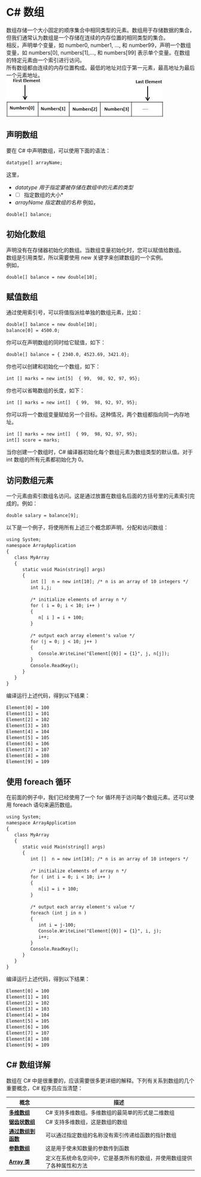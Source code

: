 # C\# 数组
数组存储一个大小固定的顺序集合中相同类型的元素。数组用于存储数据的集合，但我们通常认为数组是一个存储在连续的内存位置的相同类型的集合。  
相反，声明单个变量，如 number0, number1, ..., 和 number99，声明一个数组变量，如 numbers[0], numbers[1],…, 和 numbers[99] 表示单个变量。在数组的特定元素由一个索引进行访问。  
所有数组都由连续的内存位置构成。最低的地址对应于第一元素，最高地址为最后一个元素地址。  
![image](images/arrays.jpg)

## 声明数组
要在 C# 中声明数组，可以使用下面的语法：
```
datatype[] arrayName;
```
这里，
-	*datatype 用于指定要被存储在数组中的元素的类型*
- *[ ] 指定数组的大小*
-	*arrayName 指定数组的名称*
例如，
```
double[] balance;
```
## 初始化数组
声明没有在存储器初始化的数组。当数组变量初始化时，您可以赋值给数组。  
数组是引用类型，所以需要使用 new 关键字来创建数组的一个实例。  
例如，
```
double[] balance = new double[10];
```
## 赋值数组
 
通过使用索引号，可以将值指派给单独的数组元素，比如：
```
double[] balance = new double[10];
balance[0] = 4500.0;
 ```
你可以在声明数组的同时给它赋值，如下：
```
double[] balance = { 2340.0, 4523.69, 3421.0};
```
你也可以创建和初始化一个数组，如下：
```
int [] marks = new int[5]  { 99,  98, 92, 97, 95};
```
你也可以省略数组的长度，如下：
```
int [] marks = new int[]  { 99,  98, 92, 97, 95};
```
你可以将一个数组变量赋给另一个目标。这种情况，两个数组都指向同一内存地址。
```
int [] marks = new int[]  { 99,  98, 92, 97, 95};
int[] score = marks;
```
当你创建一个数组时，C# 编译器初始化每个数组元素为数组类型的默认值。对于 int 数组的所有元素都初始化为 0。

## 访问数组元素
 
一个元素由索引数组名访问。这是通过放置在数组名后面的方括号里的元素索引完成的。例如：
```
double salary = balance[9];
```
以下是一个例子，将使用所有上述三个概念即声明，分配和访问数组：
```
using System;
namespace ArrayApplication
{
   class MyArray
   {
      static void Main(string[] args)
      {
         int []  n = new int[10]; /* n is an array of 10 integers */
         int i,j;

         /* initialize elements of array n */
         for ( i = 0; i < 10; i++ )
         {
            n[ i ] = i + 100;
         }
         
         /* output each array element's value */
         for (j = 0; j < 10; j++ )
         {
            Console.WriteLine("Element[{0}] = {1}", j, n[j]);
         }
         Console.ReadKey();
      }
   }
}
```
编译运行上述代码，得到以下结果：
 ```
Element[0] = 100
Element[1] = 101
Element[2] = 102
Element[3] = 103
Element[4] = 104
Element[5] = 105
Element[6] = 106
Element[7] = 107
Element[8] = 108
Element[9] = 109
```
## 使用 foreach 循环
 
在前面的例子中，我们已经使用了一个 for 循环用于访问每个数组元素。还可以使用 foreach 语句来遍历数组。
```
using System;
namespace ArrayApplication
{
   class MyArray
   {
      static void Main(string[] args)
      {
         int []  n = new int[10]; /* n is an array of 10 integers */
         
         /* initialize elements of array n */
         for ( int i = 0; i < 10; i++ )
         {
            n[i] = i + 100;
         }
         
         /* output each array element's value */
         foreach (int j in n )
         {
            int i = j-100;
            Console.WriteLine("Element[{0}] = {1}", i, j);
            i++;
         }
         Console.ReadKey();
      }
   }
}
```
编译运行上述代码，得到以下结果：
```
Element[0] = 100
Element[1] = 101
Element[2] = 102
Element[3] = 103
Element[4] = 104
Element[5] = 105
Element[6] = 106
Element[7] = 107
Element[8] = 108
Element[9] = 109
```
## C\# 数组详解
 
数组在 C# 中是很重要的，应该需要很多更详细的解释。下列有关系到数组的几个重要概念，C# 程序员应当清楚：


|概念 | 	描述  |
| ------ | ------ |
|**[多维数组](http://www.tutorialspoint.com/csharp/csharp_multi_dimensional_arrays.htm)** | C# 支持多维数组。多维数组的最简单的形式是二维数组|
|**[锯齿状数组](http://www.tutorialspoint.com/csharp/csharp_jagged_arrays.htm)** | C# 支持多维数组，这是数组的数组 |
|**[通过数组到函数](http://www.tutorialspoint.com/csharp/csharp_passing_arrays_to_functions.htm)** |可以通过指定数组的名称没有索引传递给函数的指针数组 |
|**[参数数组](http://www.tutorialspoint.com/csharp/csharp_param_arrays.htm)** |这是用于使未知数量的参数传到函数 |
|**[Array 类](http://www.tutorialspoint.com/csharp/csharp_array_class.htm )** |定义在系统命名空间中，它是基类所有的数组，并使用数组提供了各种属性和方法 |

